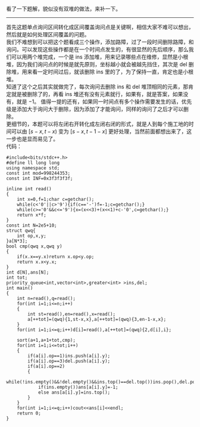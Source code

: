 看了一下题解，貌似没有双堆的做法，来补一下。  


------------
首先这题单点询问区间转化成区间覆盖询问点是关键啊，相信大家不难可以想出，然后就是如何处理区间覆盖的问题。  
我们不难想到可以把这个题看成三个操作，添加路障，过了一段时间删除路障，和询问。可以发现这些操作都是在一个时间点发生的，有很显然的先后顺序，那么我们可以用两个堆完成，一个是 ins 添加堆，用来记录哪些点在维修，显然是小根堆，因为我们询问点的时候是就先原则，坐标越小就会被越先挡住，其次是 del 删除堆，用来看一定时间过后，就该删除 ins 里的了，为了保持一直，肯定也是小根堆。    
知道了这个之后其实就做完了，每次询问去删除 ins 和 del 堆顶相同的元素，那肯定就是被删除了的，再看 ins 堆还有没有元素就行，如果有，就是答案，如果没有，就是 $-1$。 
值得一提的还有，如果同一时间点有多个操作需要发生的话，优先级是添加大于询问大于删除，因为添加了才能询问，同样的询问了之后才可以删除。  
更细节的，本题可以将左闭右开转化成左闭右闭的形式，就是人到每个施工地的时间可以由 $[s-x,t-x)$ 变为 $[s-x,t-1-x]$ 更好处理，当然前面都想出来了，这一步也是显而易见了。  
代码：  
```
#include<bits/stdc++.h>
#define ll long long
using namespace std;
const int mod=998244353;
const int INF=0x3f3f3f3f;

inline int read()
{
	int x=0,f=1;char c=getchar();
	while(c<'0'||c>'9'){if(c=='-')f=-1;c=getchar();}
	while(c>='0'&&c<='9'){x=(x<<3)+(x<<1)+c-'0',c=getchar();}
	return x*f;
}
const int N=2e5+10;
struct qwq{
	int op,x,y;
}a[N*3];
bool cmp(qwq x,qwq y)
{
	if(x.x==y.x)return x.op<y.op;
	return x.x<y.x;
}
int d[N],ans[N];
int tot;
priority_queue<int,vector<int>,greater<int> >ins,del;
int main()
{
	int n=read(),q=read();
	for(int i=1;i<=n;i++)
	{
		int st=read(),en=read(),x=read();
		a[++tot]=(qwq){1,st-x,x},a[++tot]=(qwq){3,en-1-x,x};
	}
	for(int i=1;i<=q;i++)d[i]=read(),a[++tot]=(qwq){2,d[i],i};
	
	sort(a+1,a+1+tot,cmp);
	for(int i=1;i<=tot;i++)
	{
		if(a[i].op==1)ins.push(a[i].y);
		if(a[i].op==3)del.push(a[i].y);
		if(a[i].op==2)
		{
			while(!ins.empty()&&!del.empty()&&ins.top()==del.top())ins.pop(),del.pop();
			if(ins.empty())ans[a[i].y]=-1;
			else ans[a[i].y]=ins.top();
		}
	}
	for(int i=1;i<=q;i++)cout<<ans[i]<<endl;
	return 0;
}
```
